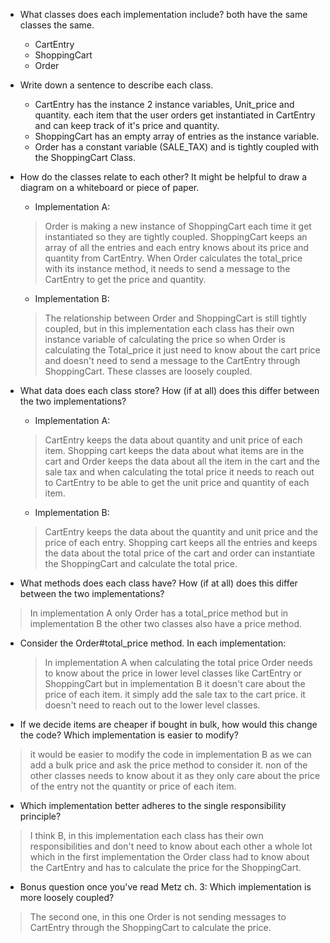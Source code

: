 - What classes does each implementation include?
 both have the same classes the same.
  - CartEntry
  - ShoppingCart
  - Order
- Write down a sentence to describe each class.
  - CartEntry has the instance 2 instance variables, Unit_price and quantity. each item that the user orders get instantiated in CartEntry and can keep track of it's price and quantity.
  - ShoppingCart has an empty array of entries as the instance variable.
  - Order has a constant variable (SALE_TAX) and is tightly coupled with the ShoppingCart Class.
- How do the classes relate to each other? It might be helpful to draw a diagram on a whiteboard or piece of paper.
  - Implementation A:
  >Order is making a new instance of ShoppingCart each time it get instantiated so they are tightly coupled. ShoppingCart keeps an array of all the entries and each entry knows about its price and quantity from CartEntry.
  When Order calculates the total_price with its instance method, it needs to send a message to the CartEntry to get the price and quantity.
  - Implementation B:
  >The relationship between Order and ShoppingCart is still tightly coupled, but in this implementation each class has their own instance variable of calculating the price so when Order is calculating the Total_price it just need to know about the cart price and doesn't need to send a message to the CartEntry through ShoppingCart.
  These classes are loosely coupled.
- What data does each class store? How (if at all) does this differ between the two implementations?
  - Implementation A:
  >CartEntry keeps the data about quantity and unit price of each item. Shopping cart keeps the data about what items are in the cart and Order keeps the data about all the item in the cart and the sale tax and when calculating the total price it needs to reach out to CartEntry to be able to get the unit price and quantity of each item.
  - Implementation B:
  >CartEntry keeps the data about the quantity and unit price and the price of each entry. Shopping cart keeps all the entries and keeps the data about the total price of the cart and order can instantiate the ShoppingCart and calculate the total price.

- What methods does each class have? How (if at all) does this differ between the two implementations?
> In implementation A only Order has a total_price method but in implementation B the other two classes also have a price method.
- Consider the Order#total_price method. In each implementation:
  >In implementation A when calculating the total price Order needs to know about the price in lower level classes like CartEntry or ShoppingCart but in implementation B it doesn't care about the price of each item. it simply add the sale tax to the cart price. it doesn't need to reach out to the lower level classes.
- If we decide items are cheaper if bought in bulk, how would this change the code? Which implementation is easier to modify?
 >it would be easier to modify the code in implementation B as we can add a bulk price and ask the price method to consider it. non of the other classes needs to know about it as they only care about the price of the entry not the quantity or price of each item.
 - Which implementation better adheres to the single responsibility principle?
 >I think B, in this implementation each class has their own responsibilities and don't need to know about each other a whole lot which in the first implementation the Order class had to know about the CartEntry and has to calculate the price for the ShoppingCart.
 - Bonus question once you've read Metz ch. 3: Which implementation is more loosely coupled?
 >The second one, in this one Order is not sending messages to CartEntry through the ShoppingCart to calculate the price.

 
